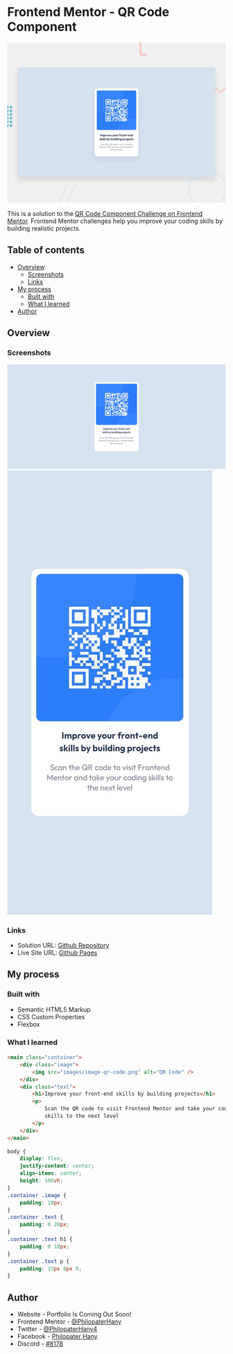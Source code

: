 # Frontend Mentor - QR Code Component

![Design Preview For The QR Code Component Coding Challenge](./design/desktop-preview.jpg)

This is a solution to the [QR Code Component Challenge on Frontend Mentor](https://www.frontendmentor.io/challenges/qr-code-component-iux_sIO_H). Frontend Mentor challenges help you improve your coding skills by building realistic projects.

## Table of contents

-   [Overview](#overview)
    -   [Screenshots](#screenshot)
    -   [Links](#links)
-   [My process](#my-process)
    -   [Built with](#built-with)
    -   [What I learned](#what-i-learned)
-   [Author](#author)

## Overview

### Screenshots

![Desktop Screenshot](./screenshots/desktop.jpg)
![Mobile Screenshot](./screenshots/mobile.jpg)

### Links

-   Solution URL: [Github Repository](https://github.com/PhilopaterHany/QR-Code-Component/)
-   Live Site URL: [Github Pages](https://philopaterhany.github.io/QR-Code-Component/)

## My process

### Built with

-   Semantic HTML5 Markup
-   CSS Custom Properties
-   Flexbox

### What I learned

```html
<main class="container">
    <div class="image">
        <img src="images/image-qr-code.png" alt="QR Code" />
    </div>
    <div class="text">
        <h1>Improve your front-end skills by building projects</h1>
        <p>
            Scan the QR code to visit Frontend Mentor and take your coding
            skills to the next level
        </p>
    </div>
</main>
```

```css
body {
    display: flex;
    justify-content: center;
    align-items: center;
    height: 100vh;
}
.container .image {
    padding: 10px;
}
.container .text {
    padding: 0 20px;
}
.container .text h1 {
    padding: 0 18px;
}
.container .text p {
    padding: 15px 8px 0;
}
```

## Author

-   Website - Portfolio Is Coming Out Soon!
-   Frontend Mentor - [@PhilopaterHany](https://www.frontendmentor.io/profile/PhilopaterHany/)
-   Twitter - [@PhilopaterHany4](https://www.twitter.com/PhilopaterHany4/)
-   Facebook - [Philopater Hany](https://www.facebook.com/philopater.hany.3)
-   Discord - [#8178](https://discord.com/#8178/)
